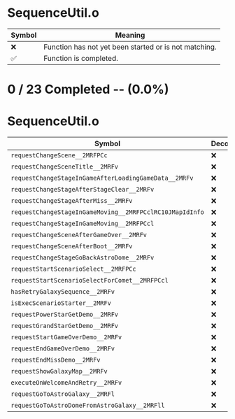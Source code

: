 # SequenceUtil.o
| Symbol | Meaning 
| ------------- | ------------- 
| :x: | Function has not yet been started or is not matching. 
| :white_check_mark: | Function is completed. 


# 0 / 23 Completed -- (0.0%)
# SequenceUtil.o
| Symbol | Decompiled? |
| ------------- | ------------- |
| `requestChangeScene__2MRFPCc` | :x: |
| `requestChangeSceneTitle__2MRFv` | :x: |
| `requestChangeStageInGameAfterLoadingGameData__2MRFv` | :x: |
| `requestChangeStageAfterStageClear__2MRFv` | :x: |
| `requestChangeStageAfterMiss__2MRFv` | :x: |
| `requestChangeStageInGameMoving__2MRFPCclRC10JMapIdInfo` | :x: |
| `requestChangeStageInGameMoving__2MRFPCcl` | :x: |
| `requestChangeSceneAfterGameOver__2MRFv` | :x: |
| `requestChangeSceneAfterBoot__2MRFv` | :x: |
| `requestChangeStageGoBackAstroDome__2MRFv` | :x: |
| `requestStartScenarioSelect__2MRFPCc` | :x: |
| `requestStartScenarioSelectForComet__2MRFPCcl` | :x: |
| `hasRetryGalaxySequence__2MRFv` | :x: |
| `isExecScenarioStarter__2MRFv` | :x: |
| `requestPowerStarGetDemo__2MRFv` | :x: |
| `requestGrandStarGetDemo__2MRFv` | :x: |
| `requestStartGameOverDemo__2MRFv` | :x: |
| `requestEndGameOverDemo__2MRFv` | :x: |
| `requestEndMissDemo__2MRFv` | :x: |
| `requestShowGalaxyMap__2MRFv` | :x: |
| `executeOnWelcomeAndRetry__2MRFv` | :x: |
| `requestGoToAstroGalaxy__2MRFl` | :x: |
| `requestGoToAstroDomeFromAstroGalaxy__2MRFll` | :x: |
